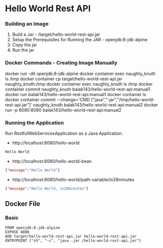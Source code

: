 # Hello World Rest API

### Building an Image

1. Build a Jar - /target/hello-world-rest-api.jar
2. Setup the Prerequisites for Running the JAR - openjdk:8-jdk-alpine
3. Copy the jar
4. Run the jar

### Docker Commands - Creating Image Manually

docker run -dit openjdk:8-jdk-alpine
docker container exec naughty_knuth ls /tmp
docker container cp target/hello-world-rest-api.jar naughty_knuth:/tmp
docker container exec naughty_knuth ls /tmp
docker container commit naughty_knuth balak143/hello-world-rest-api:manual1
docker run balak143/hello-world-rest-api:manual1
docker container ls
docker container commit --change='CMD ["java","-jar","/tmp/hello-world-rest-api.jar"]' naughty_knuth balak143/hello-world-rest-api:manual2
docker run -p 8080:8080 balak143/hello-world-rest-api:manual2

### Running the Application

Run RestfulWebServicesApplication as a Java Application.

- http://localhost:8080/hello-world

```txt
Hello World
```

- http://localhost:8080/hello-world-bean

```json
{"message":"Hello World"}
```

- http://localhost:8080/hello-world/path-variable/in28minutes

```json
{"message":"Hello World, in28minutes"}
```

## Docker File

### Basic
```
FROM openjdk:8-jdk-alpine
EXPOSE 8080
ADD target/hello-world-rest-api.jar hello-world-rest-api.jar
ENTRYPOINT ["sh", "-c", "java -jar /hello-world-rest-api.jar"]
```

 

